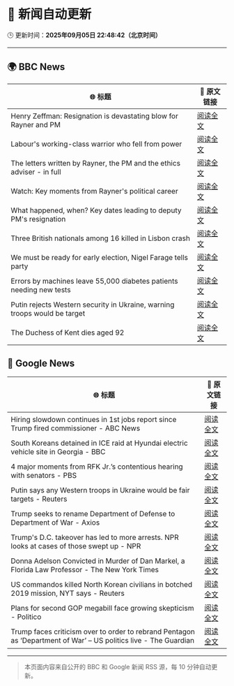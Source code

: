 # 🧠 新闻自动更新

🕒 更新时间：**2025年09月05日 22:48:42（北京时间）**

---

## 🌍 BBC News

| 🌐 标题 | 🔗 原文链接 |
|--------|-------------|
| Henry Zeffman: Resignation is devastating blow for Rayner and PM | [阅读全文](https://www.bbc.com/news/articles/cgmzg1gl2p3o?at_medium=RSS&at_campaign=rss) |
| Labour's working-class warrior who fell from power | [阅读全文](https://www.bbc.com/news/articles/cqlz3p0ryylo?at_medium=RSS&at_campaign=rss) |
| The letters written by Rayner, the PM and the ethics adviser - in full | [阅读全文](https://www.bbc.com/news/articles/ckgyn051990o?at_medium=RSS&at_campaign=rss) |
| Watch: Key moments from Rayner's political career | [阅读全文](https://www.bbc.com/news/videos/cq5jezg8v3jo?at_medium=RSS&at_campaign=rss) |
| What happened, when? Key dates leading to deputy PM's resignation | [阅读全文](https://www.bbc.com/news/articles/cx2jl43400jo?at_medium=RSS&at_campaign=rss) |
| Three British nationals among 16 killed in Lisbon crash | [阅读全文](https://www.bbc.com/news/articles/c62lmed42p1o?at_medium=RSS&at_campaign=rss) |
| We must be ready for early election, Nigel Farage tells party | [阅读全文](https://www.bbc.com/news/articles/c4g75we8jk9o?at_medium=RSS&at_campaign=rss) |
| Errors by machines leave 55,000 diabetes patients needing new tests | [阅读全文](https://www.bbc.com/news/articles/c4g7d3w7gdlo?at_medium=RSS&at_campaign=rss) |
| Putin rejects Western security in Ukraine, warning troops would be target | [阅读全文](https://www.bbc.com/news/articles/czxwl15w2qko?at_medium=RSS&at_campaign=rss) |
| The Duchess of Kent dies aged 92 | [阅读全文](https://www.bbc.com/news/articles/cwy5v4lgkqpo?at_medium=RSS&at_campaign=rss) |

## 📰 Google News

| 🌐 标题 | 🔗 原文链接 |
|--------|-------------|
| Hiring slowdown continues in 1st jobs report since Trump fired commissioner - ABC News | [阅读全文](https://news.google.com/rss/articles/CBMimgFBVV95cUxPcElZakNLcUhoSUJZWkNRQ21JR3JobFNhazFDNEg1Y21ma0IzX1FnTHZHVUhnblFoV2hvQmtSczJJekRmSEhiN3Iyay1UQWpGU09ia3oyejZ3dE1hUk9nOTA4bEVQaFhDbWtJTGo0aklLNERWb1B0VFRMa3VDZ2lmYVc1UERGME04cTl2bk9QX1hRRmljZWFrdWVR0gGfAUFVX3lxTFBKVkQzcm0xLS1qZHBxUHV6bXI2MURNV0lIdWE1eVhUcXcySHpaM3hKZVVwcGc0dTlZTUIzODV4dEF3V2dvVXgzUEFFNGdiajV4NGFQLVdtMk9fcnpDZi04MTZpSUx2V1hpUlpaSnEyelVzT0dONV9Ydmg1WDNaaXRXSDVMQXJmS0gwLU1CWlVfODFXTjJ2SkNaRDlTeGJFWQ?oc=5) |
| South Koreans detained in ICE raid at Hyundai electric vehicle site in Georgia - BBC | [阅读全文](https://news.google.com/rss/articles/CBMiWkFVX3lxTE41eFVZMlhwYnZHcmFqc0t4eWpxQkpmRDlZUldqUHA5WU1HXy1WbjlWVEctblRVM1otX1kxOFRCWFAtMGhwZ09tcThkTEprVFJfX1FhTEdfVjNNd9IBX0FVX3lxTE83Yk12N2sxX2lIVmFKaEVCT0pITExObnpTQmpzR3BWQ25RdjNIN0c0aFdvdTFURkRNcVctRVlhZmc5MjYzUmlvbTl4NU1hXzhkMFJ6U3F4M2Rva1JUODk0?oc=5) |
| 4 major moments from RFK Jr.’s contentious hearing with senators - PBS | [阅读全文](https://news.google.com/rss/articles/CBMiowFBVV95cUxQUDR0azAtd05abUk2Y09SU3FVMVBSMWJEc1kxS3djc3pDUndGMURmOFpVZ1hEMlBWZlhXbG43emVQdmFwOHp3YlQyR29nWXpvWHprSTIzQ24wcnR4OVc3WFFoWVlGNWxETjR3ZkNnY3ZhcWQxTjhKSjVYdVE3YlRhcEdYU0dlMnRyRnl1eXNJUDNqelBudWExd2hLT0lNLVI2UTA00gGoAUFVX3lxTE1hTFBMTWhIOGFPbjlsN1BLQWtCNnQ2SlN4ZE8zM0xjY1ZDNnhYbGFqTDBLYTl2anBsaldGT2dWX3lBd1JKNkhIdDI0TGp0b29DeDdIV1ZRRFktWDZyVzZ6U0M2RFdhZ0ZCdHVDeGYzYk1UcG55cDZEeE9XTUtIVmZ0TnNvbHRBMmlnbXo2cTA5SGxPcDRjdUdOa29hOEZBckZESHdWQ2dxbw?oc=5) |
| Putin says any Western troops in Ukraine would be fair targets - Reuters | [阅读全文](https://news.google.com/rss/articles/CBMivwFBVV95cUxOcFlTTE94NFNILTFDNzhKZmEwZ3VZdjB6ZU5XdHBCOXNYWTRvWG9vYnlUZHhMNU5xS0pQemVra0hTU2FsLWpaZlN6TUNTeC1UN004TzZWUmhDdWVvbzdNVHZpRnJyWndtQzZvZkpBRlFjb09faUdTZ01BLUNjM2ltWXNYQVRwRGlmdENQeXB0em9NYWJpVWpNNDhFaWRyZld5Rmp1bG1LclNfUm5oX1ZkanpxVUtRQlUzQ19WMS1RTQ?oc=5) |
| Trump seeks to rename Department of Defense to Department of War - Axios | [阅读全文](https://news.google.com/rss/articles/CBMid0FVX3lxTE5ENDJYTUxaT3Y3VXNfdWxGXzM0VlF0dnlubDdzbGtXTi1VWlVSdmtKYl9TV3o3WGpXc0JUOXozV2c4VWFZbDhYY3pUeHYyYW01Z3RzeUVMNk04MkJ3Ni1obkhGOWtCS3ZCekpZVEdwd0U3XzZTQVIw?oc=5) |
| Trump's D.C. takeover has led to more arrests. NPR looks at cases of those swept up - NPR | [阅读全文](https://news.google.com/rss/articles/CBMilwFBVV95cUxOdVZKZlhkdnNWcTNzZE9VRHBfelVxNWlnVlFzeHRnQU9yMkhud1pxeE9BRUY3ZjMyOWEyazJDcVRuYXRzTzBUZUgzXzlWTHdxbE02V2lzTEMybUpYMHpCTFR4SlRnMlU4bWlfMlBDTGl1X0dyTG5KZFgzOEJNZmtiRkZudDYyQjNvbWt5M21zdkF2VFU5a1lr?oc=5) |
| Donna Adelson Convicted in Murder of Dan Markel, a Florida Law Professor - The New York Times | [阅读全文](https://news.google.com/rss/articles/CBMiggFBVV95cUxPSzBzWHFSdWRpM1ZQWVRzdGpqd1NpNVVuVnZmYTNtRmk1MGJiNUtqWlVRQklBRlVpcnROb00wajMzRXB0OVROR1RrY091TW8zTnI1V21uVGVIVndhQVlWeTFrLXRwZzZFa2M4WGlYeWR2eU03bV9FQnFQdDBsNFR1RlN3?oc=5) |
| US commandos killed North Korean civilians in botched 2019 mission, NYT says - Reuters | [阅读全文](https://news.google.com/rss/articles/CBMiygFBVV95cUxOOEUwN1VmUkE4QldyZ1lFQzAtUEp5SURhdXlEQlNmYVEyUVMzTzRHSjBtb3RTUFU2NVdJeGVpeG9ILVZ6NHJrWnhxclhlclJwNlhHdHhOc2xrX3RySG5qeEIwVlVsdFRjVDBFTlhBZHdQdzJhMjlZQU5rdW1mWjJCbDAwS3BDTXJ0Q2JfY09remxxY0hvUkhWaTVyUlU4RjJnSXphWjE4RnJHYjJDVlhCWHZ1Q1N6WEYySGxwNGpqS2tYTVU2YmRVRjVn?oc=5) |
| Plans for second GOP megabill face growing skepticism - Politico | [阅读全文](https://news.google.com/rss/articles/CBMijAFBVV95cUxNdGhrT0JGTXE2UVV4OHpKN0ZLbkgxMFp1WGVneXJnSFVZcEJNVGlQSDNIdUZEOEJPbDJSMDdrUExDc1B4QzJ6bGt6ZFJSVXR0cHJrTGltUjluMDAxZUtOYkxLNkkzY2dUWWxKdFZTTWdoRG9wcEowSTBSbE5IcHlqMG1MNS1lMWlqSm96ZA?oc=5) |
| Trump faces criticism over to order to rebrand Pentagon as ‘Department of War’ – US politics live - The Guardian | [阅读全文](https://news.google.com/rss/articles/CBMi2gFBVV95cUxQYjRIVWtSNTlnVTFKQzZ3WlU0WlRwQnRrMUlDY0ljUDIzZVpaYTNEZWRJU2o0ODJEeW80dng3T2dEWldOTW04OUJ0RHZUWDdfNDFfeTZBV1VTcWk3RDM2enNpNWVsS1VYRUp4U25sQWRoUEp3ZjdobmpRMGxKXzJsQzdEQTBIUkpmNFRJd1ZKb1pJdlN4eDlMOTFTNTFOT1Z5VW1uTnlMelFZN1FrMXpEbEJEdU51eERZZ2VDVU1haHlIdThQcWhndGh4dGM1ZWRvdjVWaTZ6RkFYQQ?oc=5) |

---
> 本页面内容来自公开的 BBC 和 Google 新闻 RSS 源，每 10 分钟自动更新。